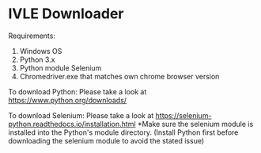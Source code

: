 # IVLE Downloader

Requirements:
1) Windows OS 
2) Python 3.x
3) Python module Selenium
4) Chromedriver.exe that matches own chrome browser version

To download Python: Please take a look at https://www.python.org/downloads/

To download Selenium: Please take a look at https://selenium-python.readthedocs.io/installation.html
*Make sure the selenium module is installed into the Python's module directory. (Install Python first before downloading the selenium module to avoid the stated issue)
